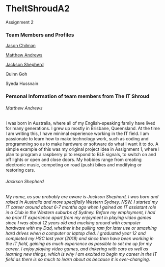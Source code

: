 # TheItShroudA2
Assignment 2
<h3>Team Members and Profiles</h3>

<a href="https://jchilman74.github.io/Assignment-1/">Jason Chilman</a>

<a href="https://mattchu90.github.io/Matthew-Andrews-Assignment-One/">Matthew Andrews</a>

<a href="https://sheperoni.github.io/Assessment1/">Jackson Shepherd</a>

Quinn Goh  

Syeda Hussnain 

<h3>Personal Information of team members from The IT Shroud</h3>

<h6>Matthew Andrews</h6>
I was born in Australia, where all of my English-speaking family have lived for many generations. I grew up mostly in Brisbane, Queensland. At the time I am writing this, I have minimal experience working in the IT field. I am passionate to learn how to make technology work, such as coding and programming so as to make hardware or software do what I want it to do. A simple example of this was my original project idea in Assignment 1, where I plan to program a raspberry pi to respond to BLE signals, to switch on and off lights or open and close doors. My hobbies range from creating electronic music, competing on road (push) bikes and modifying or restoring cars.


<h6>Jackson Shepherd<h6>
My name, as you probably are aware is Jackson Shepherd, I was born and raised in Australia and more specifially Western Sydney, NSW. I started my IT career around about 6-7 months ago when I gained an IT assistant role in a Club in the Western suburbs of Sydney. Before my employment, I had no prior IT experience apart from my enjoyment in playing video games since I was about 12 years old and mucking around with computer hardware with my Dad, whether it be pulling ram for later use or smashing hard drives when a computer or laptop died. I graduated year 12 and completed my HSC last year (2018) and since then have been working in the IT field, gaining as much experience as possible to set me up for my career. I enjoy playing video games, and tinkering with cars as well as learning new things, which is why i am excited to begin my career in the IT field as there is so much to learn about as because it is ever-changing.
